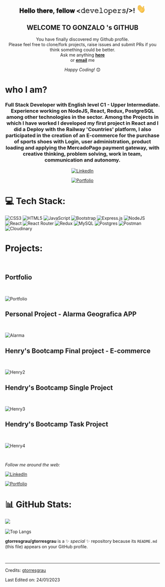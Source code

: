 <div align="center">
<h2> 𝐇𝐞𝐥𝐥𝐨 𝐭𝐡𝐞𝐫𝐞, 𝐟𝐞𝐥𝐥𝐨𝐰 <𝚍𝚎𝚟𝚎𝚕𝚘𝚙𝚎𝚛𝚜/>! <img src="https://github.com/ABSphreak/ABSphreak/blob/master/gifs/Hi.gif" width="30px"></h2>
</div>

<div align="center" width="50">
<h2> WELCOME TO GONZALO 's GITHUB</h2>
</div>

<div align="center">

You have finally discovered my Github profile. <br>
Please feel free to clone/fork projects, raise issues and submit PRs if you think something could be better. <br>
Ask me anything <a href="https://www.linkedin.com/in/gonzalotorresgrau/"><b>here</b></a><br>
or <a href="mailto:gonzalotorresgrau@gmail.com"><b>email</b></a> me

<i>Happy Coding!</i> 😊

</div>

# who I am?

<div align="center">

 <h3>Full Stack Developer with English level C1 - Upper Intermediate. Experience working on NodeJS, React,
Redux, PostgreSQL among other technologies in the sector. Among the Projects in which I have worked I developed my first project in React and I did a Deploy with the Railway 'Countries' platform, I also participated in the creation of an E-commerce for the purchase of sports shoes with Login, user administration, product loading and applying the MercadoPago payment gateway, with creative thinking, problem solving, work in
team, communication and autonomy.</h3>

<a href="https://www.linkedin.com/in/gonzalotorresgrau" target="_blank"><img src="https://img.shields.io/badge/LinkedIn-%230077B5.svg?&style=flat-square&logo=linkedin&logoColor=white" alt="LinkedIn"></a>
 
 <a href="https://portfolio-gtorresgrau.vercel.app/" target="_blank">![Portfolio](https://img.shields.io/badge/GTG-Portfolio-blue)</a>

</div>

# 💻 Tech Stack:
![CSS3](https://img.shields.io/badge/css3-%231572B6.svg?style=for-the-badge&logo=css3&logoColor=white) ![HTML5](https://img.shields.io/badge/html5-%23E34F26.svg?style=for-the-badge&logo=html5&logoColor=white) ![JavaScript](https://img.shields.io/badge/javascript-%23323330.svg?style=for-the-badge&logo=javascript&logoColor=%23F7DF1E) ![Bootstrap](https://img.shields.io/badge/bootstrap-%23563D7C.svg?style=for-the-badge&logo=bootstrap&logoColor=white) ![Express.js](https://img.shields.io/badge/express.js-%23404d59.svg?style=for-the-badge&logo=express&logoColor=%2361DAFB) ![NodeJS](https://img.shields.io/badge/node.js-6DA55F?style=for-the-badge&logo=node.js&logoColor=white) ![React](https://img.shields.io/badge/react-%2320232a.svg?style=for-the-badge&logo=react&logoColor=%2361DAFB) ![React Router](https://img.shields.io/badge/React_Router-CA4245?style=for-the-badge&logo=react-router&logoColor=white) ![Redux](https://img.shields.io/badge/redux-%23593d88.svg?style=for-the-badge&logo=redux&logoColor=white) ![MySQL](https://img.shields.io/badge/mysql-%2300f.svg?style=for-the-badge&logo=mysql&logoColor=white) ![Postgres](https://img.shields.io/badge/postgres-%23316192.svg?style=for-the-badge&logo=postgresql&logoColor=white) ![Postman](https://img.shields.io/badge/Postman-FF6C37?style=for-the-badge&logo=postman&logoColor=white) ![Cloudinary](https://img.shields.io/badge/Cloudinary-%2300f?style=for-the-badge&logo=cloudinary&logoColor=white)

# Projects:
<br/>
 <h2>Portfolio</h2></br>
 
![Portfolio](https://res.cloudinary.com/dd4lvbjsy/image/upload/v1680193687/Home_a52qjx.png)
<br/>

<h2>Personal Project - Alarma Geografica APP</h2></br>
 
 ![Alarma](https://res.cloudinary.com/dd4lvbjsy/image/upload/v1681142454/Home_ivmfgs.png)
<br/>

<h2>Henry's Bootcamp Final project - E-commerce</h2></br>

 
![Henry2](https://res.cloudinary.com/dd4lvbjsy/image/upload/w_1000,ar_16:9,c_fill,g_auto,e_sharpen/v1674665227/Captura_de_pantalla_2023-01-24_144005_x48dkz.png)
<br/>
 
<h2>Hendry's Bootcamp Single Project</h2></br>

![Henry3](https://res.cloudinary.com/dd4lvbjsy/image/upload/w_1000,ar_16:9,c_fill,g_auto,e_sharpen/v1674665230/Home_weqb9b.png)
 <br/>
 
<h2>Hendry's Bootcamp Task Project</h2></br>

![Henry4](https://res.cloudinary.com/dd4lvbjsy/image/upload/w_1000,ar_1:1,c_fill,g_auto,e_art:hokusai/v1674665229/weather_qehf3d.png)

</br>

<i>Follow me around the web:</i><br>

<a href="https://www.linkedin.com/in/gonzalotorresgrau" target="_blank"><img src="https://img.shields.io/badge/LinkedIn-%230077B5.svg?&style=flat-square&logo=linkedin&logoColor=white" alt="LinkedIn"></a>

<a href="https://portfolio-gtorresgrau.vercel.app/" target="_blank">![Portfolio](https://img.shields.io/badge/GTG-Portfolio-blue)</a>


</div>

# 📊 GitHub Stats:
![](https://github-readme-stats.vercel.app/api?username=gtorresgrau&theme=dark&hide_border=false&include_all_commits=true&count_private=true)<br/>

![Top Langs](https://github-readme-stats.vercel.app/api/top-langs/?username=gtorresgrau&hide_progress=true)<br/>

**gtorresgrau/gtorresgrau** is a ✨ _special_ ✨ repository because its `README.md` (this file) appears on your GitHub profile.

</br>

-----
Credits: [gtorresgrau](https://github.com/gtorresgrau)

Last Edited on: 24/01/2023
